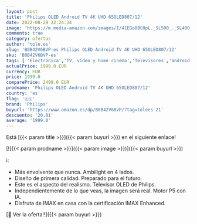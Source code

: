 ```yaml
---
layout: post
title: 'Philips OLED Android TV 4K UHD 65OLED807/12'
date: 2022-08-29 22:24:34
image: 'https://m.media-amazon.com/images/I/41EGo8BC0pL._SL500_._SL400_.jpg'
comments: true
category: ofertas
author: 'tole.es'
slug: 'B0B42V6BVP-es Philips OLED Android TV 4K UHD 65OLED807/12'
sku: 'B0B42V6BVP-es'
tags: [ 'Electrónica','TV, vídeo y home cinema','Televisores','android','philips','🇪🇸', ]
actualPrice: 1999.0 EUR
currency: EUR
price: 1999.0
comparePrice: 2499.0 EUR
prodname: 'Philips OLED Android TV 4K UHD 65OLED807/12'
country: 'es'
flag: '🇪🇸'
brand: 'Philips'
buyurl: 'https://www.amazon.es/dp/B0B42V6BVP/?tag=tolees-21'
descuento: '20.01'
average: '1999.0'
---
```


Está [{{< param title >}}]({{< param buyurl >}}) en el siguiente enlace!

[![{{< param prodname >}}]({{< param image >}})]({{< param buyurl >}})

ℹ️:

- Más envolvente que nunca. Ambilight en 4 lados.
- Diseño de primera calidad. Preparado para el futuro.
- Este es el aspecto del realismo. Televisor OLED de Philips.
- Independientemente de lo que veas, la imagen será real. Motor P5 con IA.
- Disfruta de IMAX en casa con la certificación IMAX Enhanced.

[🛒 Ver la oferta!!]({{< param buyurl >}})
